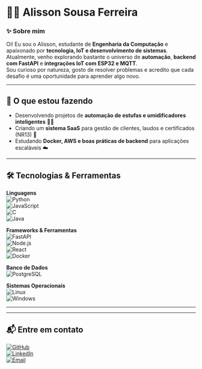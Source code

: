 
# 👨‍💻 **Alisson Sousa Ferreira**  

### ✨ Sobre mim  
Oi! Eu sou o Alisson, estudante de **Engenharia da Computação** e apaixonado por **tecnologia, IoT e desenvolvimento de sistemas**.  
Atualmente, venho explorando bastante o universo de **automação**, **backend com FastAPI** e **integrações IoT com ESP32 e MQTT**.  
Sou curioso por natureza, gosto de resolver problemas e acredito que cada desafio é uma oportunidade para aprender algo novo.  

---

## 🚀 **O que estou fazendo**  
- Desenvolvendo projetos de **automação de estufas e umidificadores inteligentes** 🌱💧  
- Criando um **sistema SaaS** para gestão de clientes, laudos e certificados (NR13) 📑  
- Estudando **Docker, AWS e boas práticas de backend** para aplicações escaláveis ☁️  

---

## 🛠️ **Tecnologias & Ferramentas**  

**Linguagens**  
![Python](https://img.shields.io/badge/Python-000?style=for-the-badge&logo=python&logoColor=3776AB)  
![JavaScript](https://img.shields.io/badge/JavaScript-000?style=for-the-badge&logo=javascript&logoColor=F7DF1E)  
![C](https://img.shields.io/badge/C-000?style=for-the-badge&logo=c&logoColor=00599C)  
![Java](https://img.shields.io/badge/Java-000?style=for-the-badge&logo=openjdk&logoColor=FF6F00)  

**Frameworks & Ferramentas**  
![FastAPI](https://img.shields.io/badge/FastAPI-000?style=for-the-badge&logo=fastapi&logoColor=009688)  
![Node.js](https://img.shields.io/badge/Node.js-000?style=for-the-badge&logo=node.js&logoColor=339933)  
![React](https://img.shields.io/badge/React-000?style=for-the-badge&logo=react&logoColor=61DAFB)  
![Docker](https://img.shields.io/badge/Docker-000?style=for-the-badge&logo=docker&logoColor=2496ED)  

**Banco de Dados**  
![PostgreSQL](https://img.shields.io/badge/PostgreSQL-000?style=for-the-badge&logo=postgresql&logoColor=4169E1)  
  

**Sistemas Operacionais**  
![Linux](https://img.shields.io/badge/Linux-000?style=for-the-badge&logo=linux&logoColor=FCC624)  
![Windows](https://img.shields.io/badge/Windows-000?style=for-the-badge&logo=windows&logoColor=0078D6)  

---

 

---

## 📬 **Entre em contato**  

[![GitHub](https://img.shields.io/badge/GitHub-000?style=for-the-badge&logo=github&logoColor=white)](https://github.com/AlissonS0usa)  
[![LinkedIn](https://img.shields.io/badge/LinkedIn-000?style=for-the-badge&logo=linkedin&logoColor=0A66C2)](https://www.linkedin.com/in/alisson-sousaferreira-19364625b)  
[![Email](https://img.shields.io/badge/Email-000?style=for-the-badge&logo=gmail&logoColor=EA4335)](mailto:alisson.sousa.asf@gmail.com)  
